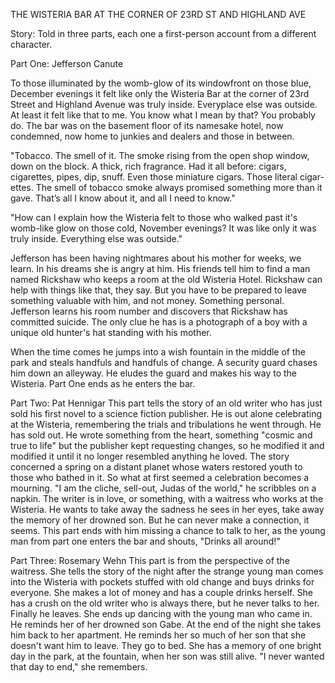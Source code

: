 THE WISTERIA BAR AT THE CORNER OF 23RD ST AND HIGHLAND AVE

Story: Told in three parts, each one a first-person account from a different character.

Part One: Jefferson Canute

To those illuminated by the womb-glow of its windowfront on those blue, December evenings it felt like only the Wisteria Bar at the corner of 23rd Street and Highland Avenue was truly inside. Everyplace else was outside. At least it felt like that to me. You know what I mean by that? You probably do. The bar was on the basement floor of its namesake hotel, now condemned, now home to junkies and dealers and those in between.

"Tobacco. The smell of it. The smoke rising from the open shop window, down on the block. A thick, rich fragrance. Had it all before: cigars, cigarettes, pipes, dip, snuff. Even those miniature cigars. Those literal cigar-ettes. The smell of tobacco smoke always promised something more than it gave. That’s all I know about it, and all I need to know."

"How can I explain how the Wisteria felt to those who walked past it's womb-like glow on those cold, November evenings? It was like only it was truly inside. Everything else was outside."

Jefferson has been having nightmares about his mother for weeks, we learn. In his dreams she is angry at him. His friends tell him to find a man named Rickshaw who keeps a room at the old Wisteria Hotel. Rickshaw can help with things like that, they say. But you have to be prepared to leave something valuable with him, and not money. Something personal. Jefferson learns his room number and discovers that Rickshaw has committed suicide. The only clue he has is a photograph of a boy with a unique old hunter's hat standing with his mother.

When the time comes he jumps into a wish fountain in the middle of the park and steals handfuls and handfuls of change. A security guard chases him down an alleyway. He eludes the guard and makes his way to the Wisteria. Part One ends as he enters the bar.

Part Two: Pat Hennigar
This part tells the story of an old writer who has just sold his first novel to a science fiction publisher. He is out alone celebrating at the Wisteria, remembering the trials and tribulations he went through. He has sold out. He wrote something from the heart, something "cosmic and true to life" but the publisher kept requesting changes, so he modified it and modified it until it no longer resembled anything he loved. The story concerned a spring on a distant planet whose waters restored youth to those who bathed in it. So what at first seemed a celebration becomes a mourning. "I am the cliche, sell-out, Judas of the world," he scribbles on a napkin. The writer is in love, or something, with a waitress who works at the Wisteria. He wants to take away the sadness he sees in her eyes, take away the memory of her drowned son. But he can never make a connection, it seems. This part ends with him missing a chance to talk to her, as the young man from part one enters the bar and shouts, "Drinks all around!"

Part Three: Rosemary Wehn
This part is from the perspective of the waitress. She tells the story of the night after the strange young man comes into the Wisteria with pockets stuffed with old change and buys drinks for everyone. She makes a lot of money and has a couple drinks herself. She has a crush on the old writer who is always there, but he never talks to her. Finally he leaves. She ends up dancing with the young man who came in. He reminds her of her drowned son Gabe. At the end of the night she takes him back to her apartment. He reminds her so much of her son that she doesn't want him to leave. They go to bed. She has a memory of one bright day in the park, at the fountain, when her son was still alive. "I never wanted that day to end," she remembers.